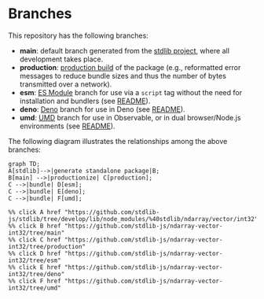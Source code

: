<!--

@license Apache-2.0

Copyright (c) 2022 The Stdlib Authors.

Licensed under the Apache License, Version 2.0 (the "License");
you may not use this file except in compliance with the License.
You may obtain a copy of the License at

    http://www.apache.org/licenses/LICENSE-2.0

Unless required by applicable law or agreed to in writing, software
distributed under the License is distributed on an "AS IS" BASIS,
WITHOUT WARRANTIES OR CONDITIONS OF ANY KIND, either express or implied.
See the License for the specific language governing permissions and
limitations under the License.

-->

# Branches

This repository has the following branches:

-   **main**: default branch generated from the [stdlib project][stdlib-url], where all development takes place.
-   **production**: [production build][production-url] of the package (e.g., reformatted error messages to reduce bundle sizes and thus the number of bytes transmitted over a network).
-   **esm**: [ES Module][esm-url] branch for use via a `script` tag without the need for installation and bundlers (see [README][esm-readme]).
-   **deno**: [Deno][deno-url] branch for use in Deno (see [README][deno-readme]).
-   **umd**: [UMD][umd-url] branch for use in Observable, or in dual browser/Node.js environments (see [README][umd-readme]).

The following diagram illustrates the relationships among the above branches:

```mermaid
graph TD;
A[stdlib]-->|generate standalone package|B;
B[main] -->|productionize| C[production];
C -->|bundle| D[esm];
C -->|bundle| E[deno];
C -->|bundle| F[umd];

%% click A href "https://github.com/stdlib-js/stdlib/tree/develop/lib/node_modules/%40stdlib/ndarray/vector/int32"
%% click B href "https://github.com/stdlib-js/ndarray-vector-int32/tree/main"
%% click C href "https://github.com/stdlib-js/ndarray-vector-int32/tree/production"
%% click D href "https://github.com/stdlib-js/ndarray-vector-int32/tree/esm"
%% click E href "https://github.com/stdlib-js/ndarray-vector-int32/tree/deno"
%% click F href "https://github.com/stdlib-js/ndarray-vector-int32/tree/umd"
```

[stdlib-url]: https://github.com/stdlib-js/stdlib/tree/develop/lib/node_modules/%40stdlib/ndarray/vector/int32
[production-url]: https://github.com/stdlib-js/ndarray-vector-int32/tree/production
[deno-url]: https://github.com/stdlib-js/ndarray-vector-int32/tree/deno
[deno-readme]: https://github.com/stdlib-js/ndarray-vector-int32/blob/deno/README.md
[umd-url]: https://github.com/stdlib-js/ndarray-vector-int32/tree/umd
[umd-readme]: https://github.com/stdlib-js/ndarray-vector-int32/blob/umd/README.md
[esm-url]: https://github.com/stdlib-js/ndarray-vector-int32/tree/esm
[esm-readme]: https://github.com/stdlib-js/ndarray-vector-int32/blob/esm/README.md